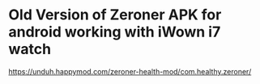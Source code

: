 # Old Version of Zeroner APK for android working with iWown i7 watch


https://unduh.happymod.com/zeroner-health-mod/com.healthy.zeroner/
